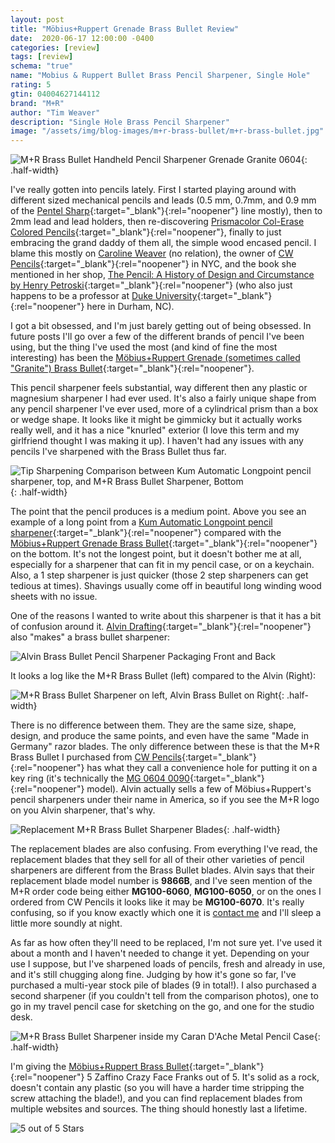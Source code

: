 ```yaml
---
layout: post
title: "Möbius+Ruppert Grenade Brass Bullet Review"
date:  2020-06-17 12:00:00 -0400
categories: [review]
tags: [review]
schema: "true"
name: "Mobius & Ruppert Bullet Brass Pencil Sharpener, Single Hole"
rating: 5
gtin: 04004627144112
brand: "M+R"
author: "Tim Weaver"
description: "Single Hole Brass Pencil Sharpener"
image: "/assets/img/blog-images/m+r-brass-bullet/m+r-brass-bullet.jpg"
---
```


![M+R Brass Bullet Handheld Pencil Sharpener Grenade Granite 0604 ](/assets/img/blog-images/m+r-brass-bullet/m+r-brass-bullet.jpg){: .half-width}

I've really gotten into pencils lately.  First I started playing around with different sized mechanical pencils and leads (0.5 mm, 0.7mm, and 0.9 mm of the [Pentel Sharp](https://www.pentel.com/products/sharp-mechanical-drafting-pencil){:target="_blank"}{:rel="noopener"} line mostly), then to 2mm lead and lead holders, then re-discovering [Prismacolor Col-Erase Colored Pencils](https://www.prismacolor.com/colored-pencils/premier-colored-pencils/premier-col-erase-colored-pencils/PCPremierCol-EraseColoredPencils){:target="_blank"}{:rel="noopener"}, finally to just embracing the grand daddy of them all, the simple wood encased pencil.  I blame this mostly on [Caroline Weaver](https://twitter.com/cwpencils?lang=en) (no relation), the owner of [CW Pencils](https://cwpencils.com/){:target="_blank"}{:rel="noopener"} in NYC, and the book she mentioned in her shop, [The Pencil: A History of Design and Circumstance by Henry Petroski](https://cwpencils.com/collections/books/products/the-pencil-a-history-of-design-and-circumstance-by-henry-petroski){:target="_blank"}{:rel="noopener"} (who also just happens to be a professor at [Duke University](https://duke.edu/){:target="_blank"}{:rel="noopener"} here in Durham, NC).

I got a bit obsessed, and I'm just barely getting out of being obsessed. In future posts I'll go over a few of the different brands of pencil I've been using, but the thing I've used the most (and kind of fine the most interesting) has been the [Möbius+Ruppert Grenade (sometimes called "Granite") Brass Bullet](https://cwpencils.com/collections/sharpeners/products/bullet-sharpener){:target="_blank"}{:rel="noopener"}.  

<!--more-->

This pencil sharpener feels substantial, way different then any plastic or magnesium sharpener I had ever used.  It's also a fairly unique shape from any pencil sharpener I've ever used, more of a cylindrical prism than a box or wedge shape.  It looks like it might be gimmicky but it actually works really well, and it has a nice "knurled" exterior (I love this term and my girlfriend thought I was making it up).  I haven't had any issues with any pencils I've sharpened with the Brass Bullet thus far.

![Tip Sharpening Comparison between Kum Automatic Longpoint pencil sharpener, top, and M+R Brass Bullet Sharpener, Bottom](/assets/img/blog-images/m+r-brass-bullet/tip-comparrison.jpg){: .half-width}

The point that the pencil produces is a medium point. Above you see an example of a long point from a [Kum Automatic Longpoint pencil sharpener](https://cwpencils.com/collections/kum/products/automatic-long-point-sharpener){:target="_blank"}{:rel="noopener"} compared with the [Möbius+Ruppert Grenade Brass Bullet](https://cwpencils.com/collections/sharpeners/products/bullet-sharpener){:target="_blank"}{:rel="noopener"} on the bottom. It's not the longest point, but it doesn't bother me at all, especially for a sharpener that can fit in my pencil case, or on a keychain.  Also, a 1 step sharpener is just quicker (those 2 step sharpeners can get tedious at times). Shavings usually come off in beautiful long winding wood sheets with no issue.


One of the reasons I wanted to write about this sharpener is that it has a bit of confusion around it.  [Alvin Drafting](http://www.alvindrafting.com/){:target="_blank"}{:rel="noopener"} also "makes" a brass bullet sharpener:

![Alvin Brass Bullet Pencil Sharpener Packaging Front and Back](/assets/img/blog-images/m+r-brass-bullet/alvin-packaging.jpg)

It looks a log like the M+R Brass Bullet (left) compared to the Alvin (Right):

![M+R Brass Bullet Sharpener on left, Alvin Brass Bullet on Right](/assets/img/blog-images/m+r-brass-bullet/sharpener-compare.jpg){: .half-width}

There is no difference between them.  They are the same size, shape, design, and produce the same points, and even have the same "Made in Germany" razor blades.  The only difference between these is that the M+R Brass Bullet I purchased from [CW Pencils](https://cwpencils.com/){:target="_blank"}{:rel="noopener"} has what they call a convenience hole for putting it on a key ring (it's technically the [MG 0604 0090](https://cwpencils.com/collections/mobius-ruppert/products/bullet-sharpener-with-convenience-hole){:target="_blank"}{:rel="noopener"} model).  Alvin actually sells a few of Möbius+Ruppert's pencil sharpeners under their name in America, so if you see the M+R logo on you Alvin sharpener, that's why.

![Replacement M+R Brass Bullet Sharpener Blades](/assets/img/blog-images/m+r-brass-bullet/replacement-blades.jpg){: .half-width}

The replacement blades are also confusing.  From everything I've read, the replacement blades that they sell for all of their other varieties of pencil sharpeners are different from the Brass Bullet blades.  Alvin says that their replacement blade model number is **9866B**, and I've seen mention of the M+R order code being either **MG100-6060**, **MG100-6050**, or on the ones I ordered from CW Pencils it looks like it may be **MG100-6070**.  It's really confusing, so if you know exactly which one it is [contact me](mailto:timoweaver@gmail.com) and I'll sleep a little more soundly at night.

As far as how often they'll need to be replaced, I'm not sure yet.  I've used it about a month and I haven't needed to change it yet.  Depending on your use I suppose, but I've sharpened loads of pencils, fresh and already in use, and it's still chugging along fine.  Judging by how it's gone so far, I've purchased a multi-year stock pile of blades (9 in total!).  I also purchased a second sharpener (if you couldn't tell from the comparison photos), one to go in my travel pencil case for sketching on the go, and one for the studio desk.

![M+R Brass Bullet Sharpener inside my Caran D'Ache Metal Pencil Case](/assets/img/blog-images/m+r-brass-bullet/pencil-case.jpg){: .half-width}

I'm giving the [Möbius+Ruppert Brass Bullet](https://www.moebius-ruppert.com/spitzer/sp_details/06040000_en.html){:target="_blank"}{:rel="noopener"} 5 Zaffino Crazy Face Franks out of 5.  It's solid as a rock, doesn't contain any plastic (so you will have a harder time stripping the screw attaching the blade!), and you can find replacement blades from multiple websites and sources.  The thing should honestly last a lifetime.

![5 out of 5 Stars](/assets/img/blog-images/zaffino-scale-5-star.jpg)
